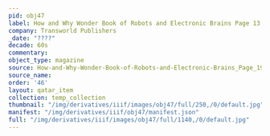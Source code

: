 ```yaml
---
pid: obj47
label: How and Why Wonder Book of Robots and Electronic Brains Page 13
company: Transworld Publishers
_date: "????"
decade: 60s
commentary: 
object_type: magazine
source: How-and-Why-Wonder-Book-of-Robots-and-Electronic-Brains_Page_19
source_name: 
order: '46'
layout: qatar_item
collection: temp_collection
thumbnail: "/img/derivatives/iiif/images/obj47/full/250,/0/default.jpg"
manifest: "/img/derivatives/iiif/obj47/manifest.json"
full: "/img/derivatives/iiif/images/obj47/full/1140,/0/default.jpg"
---
```

